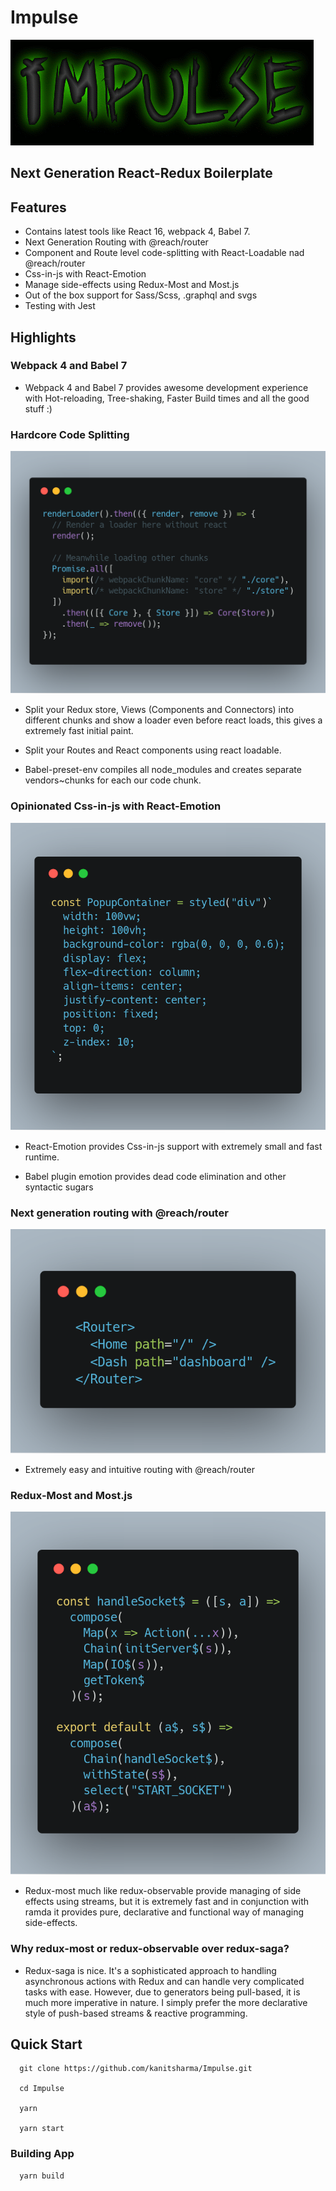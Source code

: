 # Impulse

<img src="codeimgs/logo.gif" />

## Next Generation React-Redux Boilerplate

## Features

- Contains latest tools like React 16, webpack 4, Babel 7.
- Next Generation Routing with @reach/router
- Component and Route level code-splitting with React-Loadable nad @reach/router
- Css-in-js with React-Emotion
- Manage side-effects using Redux-Most and Most.js
- Out of the box support for Sass/Scss, .graphql and svgs
- Testing with Jest

## Highlights

### Webpack 4 and Babel 7

- Webpack 4 and Babel 7 provides awesome development experience with Hot-reloading, Tree-shaking, Faster Build times and all the good stuff :)

### Hardcore Code Splitting

<img src="codeimgs/cs.png" />

- Split your Redux store, Views (Components and Connectors) into different chunks and show a loader even before react loads, this gives a extremely fast initial paint.

- Split your Routes and React components using react loadable.

- Babel-preset-env compiles all node_modules and creates separate vendors~chunks for each our code chunk.

### Opinionated Css-in-js with React-Emotion

<img src="codeimgs/emotion.png" />

- React-Emotion provides Css-in-js support with extremely small and fast runtime.

- Babel plugin emotion provides dead code elimination and other syntactic sugars

### Next generation routing with @reach/router

<img src="codeimgs/routes.png" />

- Extremely easy and intuitive routing with @reach/router

### Redux-Most and Most.js

<img src="codeimgs/most.png" />

- Redux-most much like redux-observable provide managing of side effects using streams, but it is extremely fast and in conjunction with ramda it provides pure, declarative and functional way of managing side-effects.

### Why redux-most or redux-observable over redux-saga?

- Redux-saga is nice. It's a sophisticated approach to handling asynchronous actions with Redux and can handle very complicated tasks with ease. However, due to generators being pull-based, it is much more imperative in nature. I simply prefer the more declarative style of push-based streams & reactive programming.

## Quick Start

```
  git clone https://github.com/kanitsharma/Impulse.git

  cd Impulse

  yarn

  yarn start
```

### Building App

```
  yarn build
```
